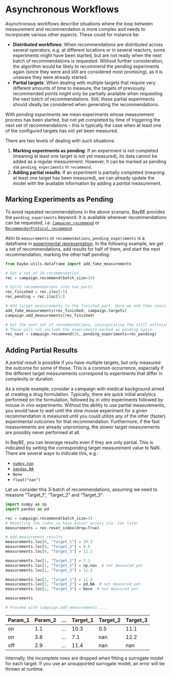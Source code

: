 # Asynchronous Workflows

Asynchronous workflows describe situations where the loop between measurement and
recommendation is more complex and needs to incorporate various other aspects. These
could for instance be:

- **Distributed workflows**: When recommendations are distributed across several
  operators, e.g. at different locations or in several reactors, some experiments might
  have been started, but are not ready when the next batch of recommendations is requested.
  Without further consideration, the algorithm would be likely to recommend the pending
  experiments again (since they were and still are considered most promising), as it is
  unaware they were already started.
- **Partial targets**: When dealing with multiple targets that require very different
  amounts of time to measure, the targets of previously recommended points might only be
  partially available when requesting the next batch of recommendations. Still, these
  partial experiments should ideally be considered when generating the recommendations.

With *pending experiments* we mean experiments whose measurement process has
been started, but not yet completed by time of triggering the next set of
recommendations – this is typically the case when at least one of the configured
targets has not yet been measured.

There are two levels of dealing with such situations:

1. **Marking experiments as pending**: If an experiment is not completed (meaning at least one target is not yet measured), its
   data cannot be added as a regular measurement. However, it can be marked as pending via
   `pending_experiments` in `recommend`.
2. **Adding partial results**: If an experiment is partially completed (meaning at least one target has been
   measured), we can already update the model with the available information
   by adding a *partial* measurement.

<a id="pending-experiments"></a>

## Marking Experiments as Pending

To avoid repeated recommendations in the above scenario, BayBE provides the
`pending_experiments` keyword. It is available wherever recommendations can be
requested, i.e. [`Campaign.recommend`]() or
[`RecommenderProtocol.recommend`]().

Akin to `measurements` or `recommendations`, `pending_experiments` is a dataframe in
[experimental representation](searchspace.md#data-representation).
In the following example, we get a set of recommendations, add results for half of them,
and start the next recommendation, marking the other half pending:

```python
from baybe.utils.dataframe import add_fake_measurements

# Get a set of 10 recommendation
rec = campaign.recommend(batch_size=10)

# Split recommendations into two parts
rec_finished = rec.iloc[:5]
rec_pending = rec.iloc[5:]

# Add target measurements to the finished part. Here we add fake results
add_fake_measurements(rec_finished, campaign.targets)
campaign.add_measurements(rec_finished)

# Get the next set of recommendations, incorporating the still unfinished experiments.
# These will not include the experiments marked as pending again.
rec_next = campaign.recommend(10, pending_experiments=rec_pending)
```

## Adding Partial Results

A *partial result* is possible if you have multiple targets, but only measured the
outcome for some of those. This is a common occurrence, especially if the different
target measurements correspond to experiments that differ in complexity or duration.

As a simple example, consider a campaign with medical background aimed at creating a
drug formulation. Typically, there are quick initial analytics performed on the
formulation, followed by *in vitro* experiments followed by mouse *in vivo* experiments.
Without the ability to use partial measurements, you would have to wait until the slow
mouse experiment for a given recommendation is measured until you could utilize any of
the other (faster) experimental outcomes for that recommendation. Furthermore, if the fast
measurements are already unpromising, the slower target measurements are possibly never
performed at all.

In BayBE, you can leverage results even if they are only partial. This is indicated
by setting the corresponding target measurement value to NaN. There are several ways to indicate this, e.g.:

* [`numpy.nan`](https://numpy.org/doc/stable/reference/constants.html#numpy.nan)
* [`pandas.NA`](https://pandas.pydata.org/docs/reference/api/pandas.NA.html#pandas.NA)
* `None`
* `float("nan")`

Let us consider this 3-batch of recommendations, assuming
we need to measure “Target_1”, “Target_2” and “Target_3”:

```python
import numpy as np
import pandas as pd

rec = campaign.recommend(batch_size=3)
# Resetting the index to have easier access via .loc later
measurements = rec.reset_index(drop=True)

# Add measurement results
measurements.loc[0, "Target_1"] = 10.3
measurements.loc[0, "Target_2"] = 0.5
measurements.loc[0, "Target_3"] = 11.1

measurements.loc[1, "Target_1"] = 7.1
measurements.loc[1, "Target_2"] = np.nan  # not measured yet
measurements.loc[1, "Target_3"] = 12.2

measurements.loc[2, "Target_1"] = 11.4
measurements.loc[2, "Target_2"] = pd.NA  # not measured yet
measurements.loc[2, "Target_3"] = None  # not measured yet

measurements

# Proceed with campaign.add_measurements ...
```

| Param_1   |   Param_2 | …   |   Target_1 |   Target_2 |   Target_3 |
|-----------|-----------|-----|------------|------------|------------|
| on        |       1.1 | …   |       10.3 |        0.5 |       11.1 |
| on        |       3.8 | …   |        7.1 |      nan   |       12.2 |
| off       |       2.9 | …   |       11.4 |      nan   |      nan   |

Internally, the incomplete rows are dropped when fitting a surrogate model for each
target. If you use an unsupported surrogate model, an error will be thrown at runtime.

